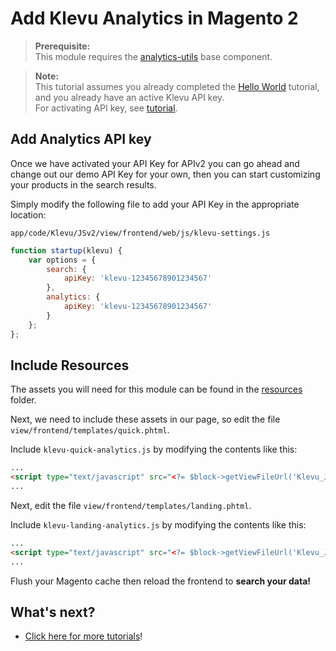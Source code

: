 # Add Klevu Analytics in Magento 2

> **Prerequisite:**  
> This module requires the [analytics-utils](/components/analytics-utils) base component.

>**Note:**  
>This tutorial assumes you already completed the [Hello World](/getting-started/1-hello-world/magento2) tutorial, and you already have an active Klevu API key.  
>For activating API key, see [tutorial](/getting-started/5-your-api-key/magento2). 

## Add Analytics API key

Once we have activated your API Key for APIv2 you can go ahead and change out
our demo API Key for your own, then you can start customizing your products
in the search results.

Simply modify the following file to add your API Key in the appropriate location:

`app/code/Klevu/JSv2/view/frontend/web/js/klevu-settings.js` 

```js
function startup(klevu) {
    var options = {
        search: {
            apiKey: 'klevu-12345678901234567'
        },
        analytics: {
            apiKey: 'klevu-12345678901234567'
        }
    };
};
```
## Include Resources

The assets you will need for this module can be found in the [resources](/getting-started/6-analytics/resources) folder. 

Next, we need to include these assets in our page,
so edit the file `view/frontend/templates/quick.phtml`.
  
Include `klevu-quick-analytics.js` by modifying the contents like this:  
```html
...
<script type="text/javascript" src="<?= $block->getViewFileUrl('Klevu_JSv2::js/quick/klevu-quick-analytics.js') ?>"></script>
...
```
Next, edit the file `view/frontend/templates/landing.phtml`.
  
Include `klevu-landing-analytics.js` by modifying the contents like this: 
```html
...
<script type="text/javascript" src="<?= $block->getViewFileUrl('Klevu_JSv2::js/landing/klevu-landing-analytics.js') ?>"></script>
...
```

Flush your Magento cache then reload the frontend to **search your data!**

## What's next?

- [Click here for more tutorials](/modules)!